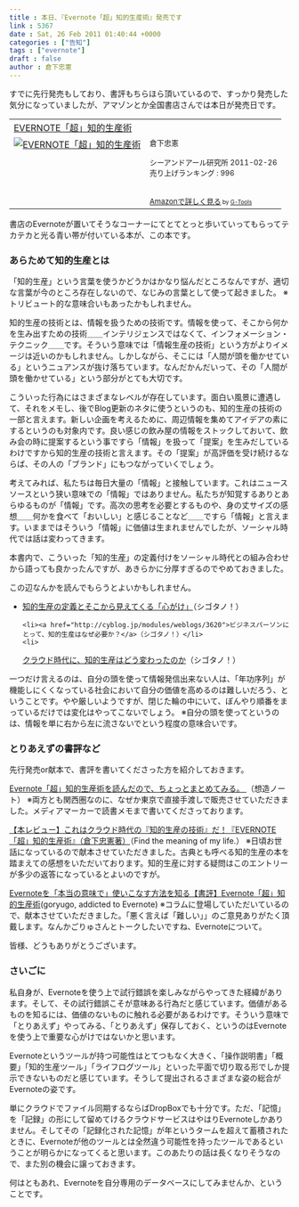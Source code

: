 ```yaml
---
title : 本日、『Evernote「超」知的生産術』発売です
link : 5367
date : Sat, 26 Feb 2011 01:40:44 +0000
categories : ["告知"]
tags : ["evernote"]
draft : false
author : 倉下忠憲
---
```


すでに先行発売もしており、書評もちらほら頂いているので、すっかり発売した気分になっていましたが、アマゾンとか全国書店さんでは本日が発売日です。

<table  border="0" cellpadding="5"><tr><td colspan="2"><a href="http://www.amazon.co.jp/EVERNOTE%E3%80%8C%E8%B6%85%E3%80%8D%E7%9F%A5%E7%9A%84%E7%94%9F%E7%94%A3%E8%A1%93-%E5%80%89%E4%B8%8B%E5%BF%A0%E6%86%B2/dp/4863540817%3FSubscriptionId%3D15SMZCTB9V8NGR2TW082%26tag%3Drashita1000-22%26linkCode%3Dxm2%26camp%3D2025%26creative%3D165953%26creativeASIN%3D4863540817" target="_top">EVERNOTE「超」知的生産術</a><img src="http://www.assoc-amazon.jp/e/ir?t=rashita1000-22&l=ur2&o=9" width="1" height="1" style="border: none;" alt="" /></td></tr><tr><td valign="top"><a href="http://www.amazon.co.jp/EVERNOTE%E3%80%8C%E8%B6%85%E3%80%8D%E7%9F%A5%E7%9A%84%E7%94%9F%E7%94%A3%E8%A1%93-%E5%80%89%E4%B8%8B%E5%BF%A0%E6%86%B2/dp/4863540817%3FSubscriptionId%3D15SMZCTB9V8NGR2TW082%26tag%3Drashita1000-22%26linkCode%3Dxm2%26camp%3D2025%26creative%3D165953%26creativeASIN%3D4863540817" target="_top"><img src="http://ecx.images-amazon.com/images/I/51OnU0cd03L._SL160_.jpg" border="0" alt="EVERNOTE「超」知的生産術" /></a></td><td valign="top"><font size="-1">倉下忠憲 <br /><br />シーアンドアール研究所  2011-02-26<br />売り上げランキング : 996<br /><br /><br /><a href="http://www.amazon.co.jp/EVERNOTE%E3%80%8C%E8%B6%85%E3%80%8D%E7%9F%A5%E7%9A%84%E7%94%9F%E7%94%A3%E8%A1%93-%E5%80%89%E4%B8%8B%E5%BF%A0%E6%86%B2/dp/4863540817%3FSubscriptionId%3D15SMZCTB9V8NGR2TW082%26tag%3Drashita1000-22%26linkCode%3Dxm2%26camp%3D2025%26creative%3D165953%26creativeASIN%3D4863540817" target="_top">Amazonで詳しく見る</a></font><font size="-2"> by <a href="http://www.goodpic.com/mt/aws/index.html" >G-Tools</a></font></td></tr></table>


書店のEvernoteが置いてそうなコーナーにてとてとっと歩いていってもらってテカテカと光る青い帯が付いている本が、この本です。

<h3>あらためて知的生産とは</h3>
「知的生産」という言葉を使うかどうかはかなり悩んだところなんですが、適切な言葉が今のところ存在しないので、なじみの言葉として使って起きました。
※トリビュート的な意味合いもあったかもしれません。

知的生産の技術とは、情報を扱うための技術です。情報を使って、そこから何かを生み出すための技術＿＿インテリジェンスではなくて、インフォメーション・テクニック＿＿です。そういう意味では「情報生産の技術」という方がよりイメージは近いのかもしれません。しかしながら、そこには「人間が頭を働かせている」というニュアンスが抜け落ちています。なんだかんだいって、その「人間が頭を働かせている」という部分がとても大切です。

こういった行為にはさまざまなレベルが存在しています。面白い風景に遭遇して、それをメモし、後でBlog更新のネタに使うというのも、知的生産の技術の一部と言えます。新しい企画を考えるために、周辺情報を集めてアイデアの素にするというのも対象内です。良い感じの飲み屋の情報をストックしておいて、飲み会の時に提案するという事ですら「情報」を扱って「提案」を生みだしているわけですから知的生産の技術と言えます。その「提案」が高評価を受け続けるならば、その人の「ブランド」にもつながっていくでしょう。

考えてみれば、私たちは毎日大量の「情報」と接触しています。これはニュースソースという狭い意味での「情報」ではありません。私たちが知覚するありとあらゆるものが「情報」です。高次の思考を必要とするものや、身の丈サイズの感想＿＿何かを食べて「おいしい」と感じることなど＿＿ですら「情報」と言えます。いままではそういう「情報」に価値は生まれませんでしたが、ソーシャル時代では話は変わってきます。

本書内で、こういった「知的生産」の定義付けをソーシャル時代との組み合わせから語っても良かったんですが、あきらかに分厚すぎるのでやめておきました。

この辺なんかを読んでもらうとよいかもしれません。

<ul>	<li>
<a href="http://cyblog.jp/modules/weblogs/2888">知的生産の定義とそこから見えてくる「心がけ」</a>（シゴタノ！）</li>

	<li><a href="http://cyblog.jp/modules/weblogs/3620">ビジネスパーソンにとって、知的生産はなぜ必要か？</a>（シゴタノ！）</li>
	<li>
<a href="http://cyblog.jp/modules/weblogs/3998">クラウド時代に、知的生産はどう変わったのか</a>（シゴタノ！）</li>

</ul>


一つだけ言えるのは、自分の頭を使って情報発信出来ない人は、「年功序列」が機能しにくくなっている社会において自分の価値を高めるのは難しいだろう、ということです。やや厳しいようですが、閉じた輪の中にいて、ぼんやり順番をまっているだけでは変化はやってこないでしょう。
※自分の頭を使ってというのは、情報を単に右から左に流さないでという程度の意味合いです。

<h3>とりあえずの書評など</h3>
先行発売or献本で、書評を書いてくださった方を紹介しておきます。

<a href="http://souzou.fuzimoto.info/2011/02/evernote.html">Evernote「超」知的生産術を読んだので、ちょっとまとめてみる。 </a>（想造ノート）
※両方とも関西圏なのに、なぜか東京で直接手渡しで販売させていただきました。メディアマーカーで読書メモまで書いてくださっております。

<a href="http://kazumoto.jp/?p=711">【本レビュー】これはクラウド時代の『知的生産の技術』だ！『EVERNOTE「超」知的生産術』（倉下忠憲著）</a>（Find the meaning of my life.）
※日頃お世話になっているので献本させていただきました。古典とも呼べる知的生産の本を踏まえての感想をいただいております。知的生産に対する疑問はこのエントリーが多少の返答になっているとよいのですが。

<a href="http://goryugo.com/20110225/rashitabook2/">Evernoteを「本当の意味で」使いこなす方法を知る【書評】Evernote「超」知的生産術</a>(goryugo, addicted to Evernote)
※コラムに登場していただいているので、献本させていただきました。「悪く言えば「難しい」」のご意見ありがたく頂戴します。なんかごりゅさんとトークしたいですね、Evernoteについて。

皆様、どうもありがとうございます。

<h3>さいごに</h3>
私自身が、Evernoteを使う上で試行錯誤を楽しみながらやってきた経緯があります。そして、その試行錯誤こそが意味ある行為だと感じています。価値があるものを知るには、価値のないものに触れる必要があるわけです。そういう意味で「とりあえず」やってみる、「とりあえず」保存しておく、というのはEvernoteを使う上で重要な心がけではないかと思います。

Evernoteというツールが持つ可能性はとてつもなく大きく、「操作説明書」「概要」「知的生産ツール」「ライフログツール」といった平面で切り取る形でしか提示できないものだと感じています。そうして提出されるさまざまな姿の総合がEvernoteの姿です。

単にクラウドでファイル同期するならばDropBoxでも十分です。ただ、「記憶」を「記録」の形にして留めてけるクラウドサービスはやはりEvernoteしかありません。そしてその「記録化された記憶」が年というタームを超えて蓄積されたときに、Evernoteが他のツールとは全然違う可能性を持ったツールであるということが明らかになってくると思います。このあたりの話は長くなりそうなので、また別の機会に譲っておきます。

何はともあれ、Evernoteを自分専用のデータベースにしてみませんか、ということです。
